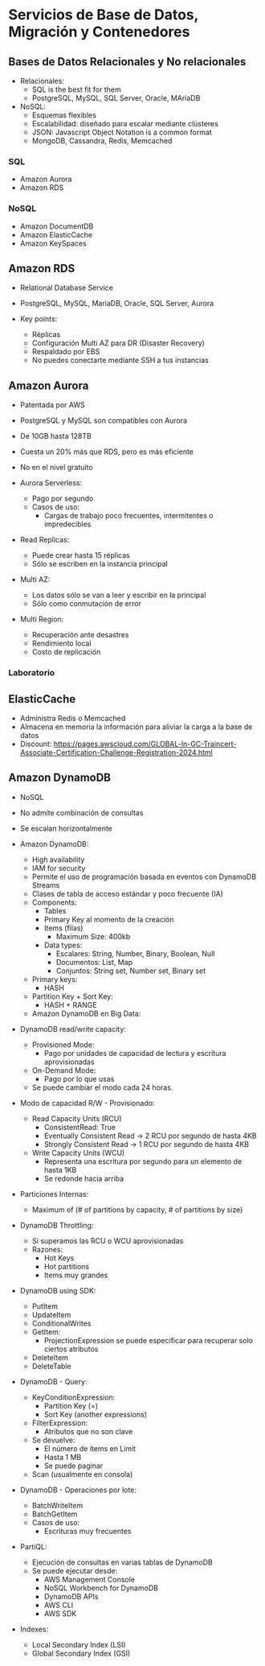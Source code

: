 # Servicios de Base de Datos, Migración y Contenedores

## Bases de Datos Relacionales y No relacionales

* Relacionales:
    * SQL is the best fit for them
    * PostgreSQL, MySQL, SQL Server, Oracle, MAriaDB
* NoSQL:
    * Esquemas flexibles
    * Escalabilidad: diseñado para escalar mediante clústeres
    * JSON: Javascript Object Notation is a common format
    * MongoDB, Cassandra, Redis, Memcached

### SQL

* Amazon Aurora
* Amazon RDS

### NoSQL

* Amazon DocumentDB
* Amazon ElasticCache
* Amazon KeySpaces

## Amazon RDS

* Relational Database Service
* PostgreSQL, MySQL, MariaDB, Oracle, SQL Server, Aurora

* Key points:
    * Réplicas
    * Configuración Multi AZ para DR (Disaster Recovery)
    * Respaldado por EBS
    * No puedes conectarte mediante SSH a tus instancias

## Amazon Aurora

* Patentada por AWS
* PostgreSQL y MySQL son compatibles con Aurora
* De 10GB hasta 128TB
* Cuesta un 20% más que RDS, pero es más eficiente
* No en el nivel gratuito

* Aurora Serverless:
    * Pago por segundo
    * Casos de uso:
        * Cargas de trabajo poco frecuentes, intermitentes o impredecibles

* Read Replicas:
    * Puede crear hasta 15 réplicas
    * Sólo se escriben en la instancia principal
* Multi AZ:
    * Los datos sólo se van a leer y escribir en la principal
    * Sólo como conmutación de error
* Multi Region:
    * Recuperación ante desastres 
    * Rendimiento local 
    * Costo de replicación

### Laboratorio

## ElasticCache

* Administra Redis o Memcached
* Almacena en memoria la información para aliviar la carga a la base de datos
* Discount: https://pages.awscloud.com/GLOBAL-ln-GC-Traincert-Associate-Certification-Challenge-Registration-2024.html

## Amazon DynamoDB

* NoSQL
* No admite combinación de consultas
* Se escalan horizontalmente

* Amazon DynamoDB:
    * High availability
    * IAM for security
    * Permite el uso de programación basada en eventos con DynamoDB Streams
    * Clases de tabla de acceso estándar y poco frecuente (IA)
    * Components:
        * Tables
        * Primary Key al momento de la creación
        * Items (filas)
            * Maximum Size: 400kb
        * Data types:
            * Escalares: String, Number, Binary, Boolean, Null
            * Documentos: List, Map
            * Conjuntos: String set, Number set, Binary set
    * Primary keys: 
        * HASH
    * Partition Key + Sort Key:
        * HASH + RANGE
    * Amazon DynamoDB en Big Data:

* DynamoDB read/write capacity:
    * Provisioned Mode:
        * Pago por unidades de capacidad de lectura y escritura aprovisionadas
    * On-Demand Mode:
        * Pago por lo que usas
    * Se puede cambiar el modo cada 24 horas. 

* Modo de capacidad R/W - Provisionado:
    * Read Capacity Units (RCU)
        * ConsistentRead: True
        * Eventually Consistent Read -> 2 RCU por segundo de hasta 4KB
        * Strongly Consistent Read -> 1 RCU por segundo de hasta 4KB
    * Write Capacity Units (WCU)
        * Representa una escritura por segundo para un elemento de hasta 1KB
        * Se redonde hacia arriba

* Particiones Internas:
    * Maximum of (# of partitions by capacity, # of partitions by size)

* DynamoDB Throttling:
    * Si superamos las RCU o WCU aprovisionadas
    * Razones:
        * Hot Keys
        * Hot partitions
        * Items muy grandes

* DynamoDB using SDK:
    * PutItem
    * UpdateItem
    * ConditionalWrites
    * GetItem:
        * ProjectionExpression se puede especificar para recuperar solo ciertos atributos
    * DeleteItem
    * DeleteTable

* DynamoDB - Query:
    * KeyConditionExpression:
        * Partition Key (=)
        * Sort Key (another expressions)
    * FilterExpression:
        * Atributos que no son clave
    * Se devuelve:
        * El número de ítems en Limit
        * Hasta 1 MB
        * Se puede paginar
    * Scan (usualmente en consola)

* DynamoDB - Operaciones por lote:
    * BatchWriteItem
    * BatchGetItem
    * Casos de uso:
        * Escrituras muy frecuentes

* PartiQL:
    * Ejecución de consultas en varias tablas de DynamoDB
    * Se puede ejecutar desde:
        * AWS Management Console
        * NoSQL Workbench for DynamoDB
        * DynamoDB APIs
        * AWS CLI
        * AWS SDK

* Indexes:
    * Local Secondary Index (LSI)
    * Global Secondary Index (GSI)